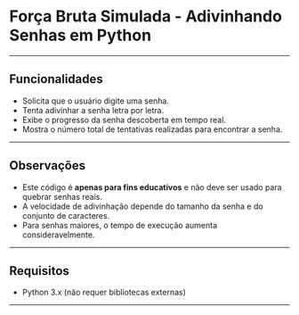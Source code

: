 <p align="center">
  <h1>Força Bruta Simulada - Adivinhando Senhas em Python</h1>
</p>

---

## Funcionalidades

- Solicita que o usuário digite uma senha.
- Tenta adivinhar a senha letra por letra.
- Exibe o progresso da senha descoberta em tempo real.
- Mostra o número total de tentativas realizadas para encontrar a senha.

---


## Observações

* Este código é **apenas para fins educativos** e não deve ser usado para quebrar senhas reais.
* A velocidade de adivinhação depende do tamanho da senha e do conjunto de caracteres.
* Para senhas maiores, o tempo de execução aumenta consideravelmente.

---

## Requisitos

* Python 3.x (não requer bibliotecas externas)

---

